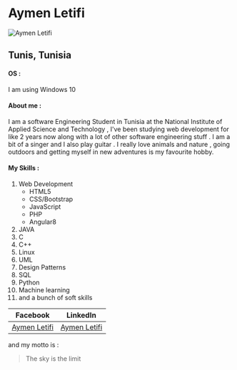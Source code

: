 # **Aymen Letifi**

![Aymen Letifi](https://scontent.ftun4-1.fna.fbcdn.net/v/t1.0-9/55764209_10210893247246969_4112502516736851968_o.jpg?_nc_cat=108&_nc_oc=AQkCgu1GsdTbjlZhfknxQ179Oui6kSCPksEXHQ3v938XC3hmmlj53oxvr-4uflj5ZNQ&_nc_ht=scontent.ftun4-1.fna&oh=2e2b1551c9ded91cbc4eaaed7859761c&oe=5E5672CF)
## Tunis, Tunisia
#### OS :
I am using Windows 10
#### About me :
I am a software Engineering Student in Tunisia at the National Institute of Applied Science and Technology , I've been studying web development for like 2 years now along with a lot of other software 
engineering stuff . I am a bit of a singer and I also play guitar . I really love animals and nature , going outdoors and getting myself in new
adventures is my favourite hobby.

#### My Skills : 
  1. Web Development
      * HTML5
      * CSS/Bootstrap
      * JavaScript
      * PHP
      * Angular8
  2. JAVA
  3. C
  4. C++
  5. Linux
  6. UML
  7. Design Patterns
  8. SQL
  9. Python
  10. Machine learning
  11. and a bunch of soft skills
  
| **Facebook** | **LinkedIn** |
| --- | --- |
| [Aymen Letifi](https://www.facebook.com/aymen.letifi) | [Aymen Letifi](https://www.linkedin.com/in/aymen-letifi-29aa91186/) |

and my motto is :
> The sky is the limit
